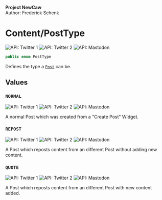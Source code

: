 **Project NewCaw** \
Author: Frederick Schenk

# Content/PostType

![API: Twitter 1](https://img.shields.io/badge/API-Twitter%201-lightgrey?style=flat-square) ![API: Twitter 2](https://img.shields.io/badge/API-Twitter%202-blue?style=flat-square) ![API: Mastodon](https://img.shields.io/badge/API-Mastodon-purple?style=flat-square)

```c#
public enum PostType
```

Defines the type a [`Post`](../class/Post.md) can be.

## Values

### `NORMAL`

![API: Twitter 1](https://img.shields.io/badge/API-Twitter%201-lightgrey?style=flat-square) ![API: Twitter 2](https://img.shields.io/badge/API-Twitter%202-blue?style=flat-square) ![API: Mastodon](https://img.shields.io/badge/API-Mastodon-purple?style=flat-square)

A normal Post which was created from a "Create Post" Widget.

### `REPOST`

![API: Twitter 1](https://img.shields.io/badge/API-Twitter%201-lightgrey?style=flat-square) ![API: Twitter 2](https://img.shields.io/badge/API-Twitter%202-blue?style=flat-square) ![API: Mastodon](https://img.shields.io/badge/API-Mastodon-purple?style=flat-square)

A Post which reposts content from an different Post without adding new content.

### `QUOTE`

![API: Twitter 1](https://img.shields.io/badge/API-Twitter%201-lightgrey?style=flat-square) ![API: Twitter 2](https://img.shields.io/badge/API-Twitter%202-blue?style=flat-square) ![API: Mastodon](https://img.shields.io/badge/API-Mastodon-purple?style=flat-square)

A Post which reposts content from an different Post with new content added.
